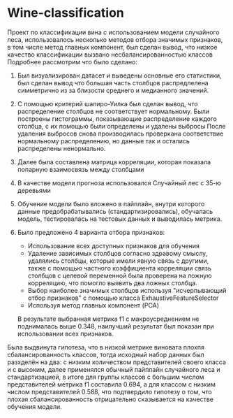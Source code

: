 # Wine-classification
Проект по классификации вина с использованием модели случайного леса, использовалось несколько методов отбора значимых признаков, в том числе метод главных компонент, был сделан вывод, что низкое качество классификации вызвано несбалансированностью классов
Подробнее рассмотрим что было сделано:
1. Был визуализирован датасет и выведены основные его статистики, был сделан вывод что большая часть столбцов распредлелена симметрично из за близости среднего и медианного значений.
2. С помощью критерий шапиро-Уилка был сделан вывод, что распределение столбцов не соответствует нормальному. 
Были построены гистограммы, показывающие распределение каждого столбца, с их помощью были определены и удалены выбросы
После удаления выбросов снова производилась проверкана соответствие нормальному распределению, но данные так и остались распределены ненормально. 
3. Далее была составлена матрица корреляции, которая показала попарную взаимосвязь между столбцами
4. В качестве модели прогноза использовался Случайный лес с 35-ю деревьями
5. Обучение модели было вложено в пайплайн, внутри которого данные предобрабатывались (стандартизировались), обучалась модель, тестировалась на тестовых данных и выводилась метрика.
6. Было предложено 4 варианта отбора признаков:
   - Использование всех доступных признаков для обучения
   - Удаление зависимых столбцов согласно здравому смыслу, удалялись столбцы, которые имели явную связь с другими, также с помощью частного коэффициента корреляции связь столбцов с целевой переменной была проверена на ложную корреляцию, что помогло выявить два ложных столбца.
   - Выбор наиболее значимых столбцов используя "исчерпывающий отбор признаков" с помощью класса ExhaustiveFeatureSelector
   - Используя метод главных компонент (PCA)
  
   В результате выбранная метрика f1 с макроусреднением не поднималась выше 0.348, наилучший результат был показан при использовании всех признаков.

Была выдвинута гипотеза, что в низкой метрике виновата плохпя сбалансированность классов, тогда исходный набор данных был разхделён на два: с низким количеством представителей своего класса и с высоким, далее применялся обычный пайплайн случайного леса и стандартизацией, в итоге для группы классов с большим числом представителей метрика f1 составила 0.694, а для классом с низким числом представителей 0.588, что подтвердило гипотезу о том, что плохая сбалансированность отрицательно сказывается на качестве обучения модели. 
